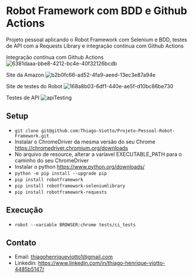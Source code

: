 # Robot Framework com BDD e Github Actions
 
Projeto pessoal aplicando o Robot Framework com Selenium e BDD, testes de API com a Requests Library e integração contínua com Github Actions

Integração contínua com Github Actions
![6381daaa-bbe8-4212-bc4e-40f32126bcdb](https://user-images.githubusercontent.com/30843151/220720694-dcd4ce7f-ea2b-49aa-a078-c8ac5133e828.gif)

Site da Amazon
![b2b0fc66-ad52-4fa9-aeed-13ec3e87a94e](https://user-images.githubusercontent.com/30843151/215855049-b043dbb0-e993-43cb-a66a-0f5ee73a163e.gif)

Site de testes do Robot
![168a8b03-6df1-440e-ae5f-d10bc86be730](https://user-images.githubusercontent.com/30843151/214155124-adb2976f-f837-4c91-8e80-a1f82524e7fe.gif)

Testes de API
![apiTesting](https://user-images.githubusercontent.com/30843151/219058486-a6616cb1-b601-4b38-974d-e607f56006ec.png)

## Setup
- `git clone git@github.com:Thiago-Viotto/Projeto-Pessoal-Robot-Framework.git`
- Instalar o ChromeDriver da mesma versão do seu Chrome https://chromedriver.chromium.org/downloads
- No arquivo de resource, alterar a varíavel EXECUTABLE_PATH para o caminho do seu ChromeDriver
- Instalar o python https://www.python.org/downloads/
- `python -m pip install --upgrade pip`
- `pip install robotframework`
- `pip install robotframework-seleniumlibrary`
- `pip install robotframework-requests`

## Execução
- `robot --variable BROWSER:chrome tests/ci_tests`

## Contato
- Email: thiagohenriqueviotto1@gmail.com
- Linkedin: https://www.linkedin.com/in/thiago-henrique-viotto-4485b5147/
